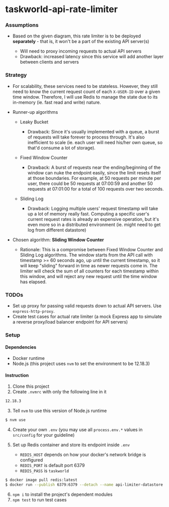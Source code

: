 # **taskworld-api-rate-limiter**

### Assumptions
* Based on the given diagram, this rate limiter is to be deployed **separately** - that is, it won't be a part of the existing API server(s)

  * Will need to proxy incoming requests to actual API servers
  * Drawback: increased latency since this service will add another layer between clients and servers

### Strategy
* For scalability, these services need to be stateless. However, they still need to know the current request count of each `X-USER-ID` over a given time window. Therefore, I will use Redis to manage the state due to its in-memory (ie. fast read and write) nature.

* Runner-up algorithms

  * Leaky Bucket

    * Drawback: Since it's usually implemented with a queue, a burst of requests will take forever to process through. It's also inefficient to scale (ie. each user will need his/her own queue, so that'd consume a lot of storage).

  * Fixed Window Counter

    * Drawback: A burst of requests near the ending/beginning of the window can nuke the endpoint easily, since the limit resets itself at those boundaries. For example, at 50 requests per minute per user, there could be 50 requests at 07:00:59 and another 50 requests at 07:01:00 for a total of 100 requests over two seconds.

  * Sliding Log
  
    * Drawback: Logging multiple users' request timestamp will take up a lot of memory really fast. Computing a specific user's current request rates is already an expensive operation, but it's even more so in a distributed environment (ie. might need to get log from different datastore)

* Chosen algorithm: **Sliding Window Counter**
  
  * Rationale: This is a compromise between Fixed Window Counter and Sliding Log algorithms. The window starts from the API call with timestamp >= 60 seconds ago, up until the current timestamp, so it will keep "sliding" forward in time as newer requests come in. The limiter will check the sum of all counters for each timestamp within this window, and will reject any new request until the time window has elapsed.
 

### TODOs
* Set up proxy for passing valid requests down to actual API servers. Use `express-http-proxy`.
* Create test cases for actual rate limiter (a mock Express app to simulate a reverse proxy/load balancer endpoint for API servers)

### Setup

#### Dependencies
* Docker runtime
* Node.js (this project uses `nvm` to set the environment to be 12.18.3)

#### Instruction

1. Clone this project
2. Create `.nvmrc` with only the following line in it
```sh
12.18.3
```
3. Tell `nvm` to use this version of Node.js runtime
```sh
$ nvm use
```
4. Create your own `.env` (you may use all `process.env.*` values in `src/config` for your guideline)
5. Set up Redis container and store its endpoint inside `.env`

    * `REDIS_HOST` depends on how your docker's network bridge is configured
    * `REDIS_PORT` is default port 6379
    * `REDIS_PASS` is `taskworld`
```sh
$ docker image pull redis:latest
$ docker run --publish 6379:6379 --detach --name api-limiter-datastore redis:latest --appendonly yes --requirepass "taskworld"
```
6. `npm i` to install the project's dependent modules
7. `npm test` to run test cases
